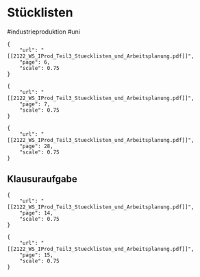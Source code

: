 # Stücklisten

#industrieproduktion #uni 


```pdf
{
	"url": "[[2122_WS_IProd_Teil3_Stuecklisten_und_Arbeitsplanung.pdf]]",
	"page": 6,
	"scale": 0.75
}
```

```pdf
{
	"url": "[[2122_WS_IProd_Teil3_Stuecklisten_und_Arbeitsplanung.pdf]]",
	"page": 7,
	"scale": 0.75
}
```

```pdf
{
	"url": "[[2122_WS_IProd_Teil3_Stuecklisten_und_Arbeitsplanung.pdf]]",
	"page": 28,
	"scale": 0.75
}
```


## Klausuraufgabe

```pdf
{
	"url": "[[2122_WS_IProd_Teil3_Stuecklisten_und_Arbeitsplanung.pdf]]",
	"page": 14,
	"scale": 0.75
}
```
```pdf
{
	"url": "[[2122_WS_IProd_Teil3_Stuecklisten_und_Arbeitsplanung.pdf]]",
	"page": 15,
	"scale": 0.75
}
```